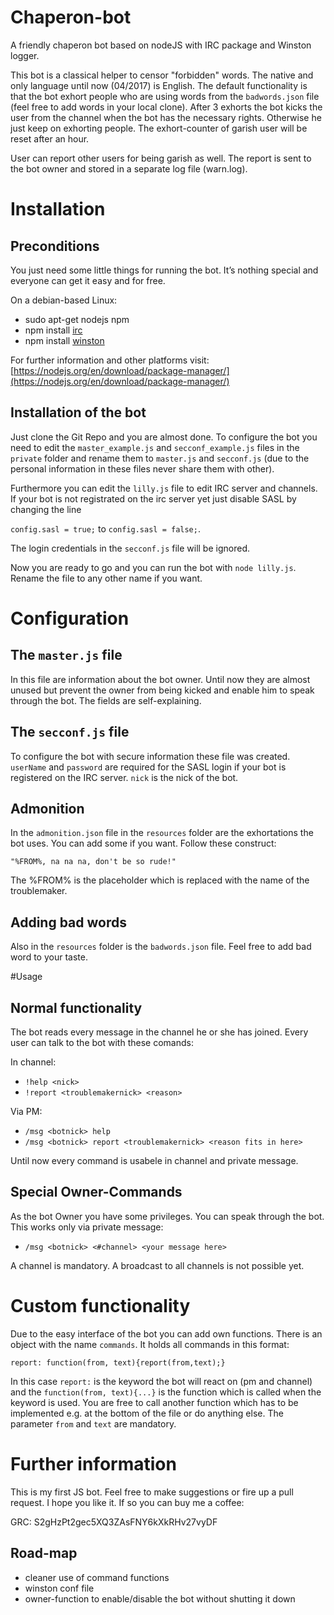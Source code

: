# Chaperon-bot
A friendly chaperon bot based on nodeJS with IRC package and Winston logger.

This bot is a classical helper to censor "forbidden" words. The native and only language until now (04/2017) is English. 
The default functionality is that the bot exhort people who are using words from the `badwords.json` file (feel free to add words in your local clone). After 3 exhorts the bot kicks the user from the channel when the bot has the necessary rights. Otherwise he just keep on exhorting people. The exhort-counter of garish user will be reset after an hour. 

User can report other users for being garish as well. The report is sent to the bot owner and stored in a separate log file (warn.log).   

# Installation
## Preconditions 
You just need some little things for running the bot. It’s nothing special and everyone can get it easy and for free.

On a debian-based Linux:
* sudo apt-get nodejs npm
* npm install [irc](https://github.com/martynsmith/node-irc)
* npm install [winston](https://github.com/winstonjs/winston)

For further information and other platforms visit: [https://nodejs.org/en/download/package-manager/](https://nodejs.org/en/download/package-manager/)

## Installation of the bot
Just clone the Git Repo and you are almost done. To configure the bot you need to edit the `master_example.js` and `secconf_example.js` files in the `private` folder and rename them to `master.js` and  `secconf.js` (due to the personal information in these files never share them with other).

Furthermore you can edit the `lilly.js` file to edit IRC server and channels. If your bot is not registrated on the irc server yet just disable SASL by changing the line

`config.sasl = true;`
 to
`config.sasl = false;`.

The login credentials in the `secconf.js` file will be ignored. 

Now you are ready to go and you can run the bot with `node lilly.js`. Rename the file to any other name if you want.

# Configuration
## The `master.js` file
In this file are information about the bot owner. Until now they are almost unused but prevent the owner from being kicked and enable him to speak through the bot. The fields are self-explaining.

## The `secconf.js` file
To configure the bot with secure information these file was created. `userName` and  `password` are required for the SASL login if your bot is registered on the IRC server. `nick` is the nick of the bot. 

## Admonition
In the `admonition.json` file in the `resources` folder are the exhortations the bot uses. You can add some if you want. Follow these construct:

`"%FROM%, na na na, don't be so rude!"` 

The %FROM% is the placeholder which is replaced with the name of the troublemaker. 

## Adding bad words 
Also in the `resources` folder is the `badwords.json` file. Feel free to add bad word to your taste.

#Usage
## Normal functionality
The bot reads every message in the channel he or she has joined. Every user can talk to the bot with these comands:

In channel:
* `!help <nick>`
* `!report <troublemakernick> <reason>`

Via PM:
* `/msg <botnick> help`
* `/msg <botnick> report <troublemakernick> <reason fits in here>`

Until now every command is usabele in channel and private message.

## Special Owner-Commands
As the bot Owner you have some privileges. You can speak through the bot. This works only via private message:

* `/msg <botnick> <#channel> <your message here>`

A channel is mandatory. A broadcast to all channels is not possible yet.

# Custom functionality
Due to the easy interface of the bot you can add own functions. There is an object with the name `commands`. It holds all commands in this format:

`report: function(from, text){report(from,text);} `

In this case `report:` is the keyword the bot will react on (pm and channel) and the `function(from, text){...}` is the function which is called when the keyword is used. You are free to call another function which has to be implemented e.g. at the bottom of the file or do anything else. The parameter `from` and `text` are mandatory.

# Further information
This is my first JS bot. Feel free to make suggestions or fire up a pull request. I hope you like  it. If so you can buy me a coffee:

GRC: S2gHzPt2gec5XQ3ZAsFNY6kXkRHv27vyDF

## Road-map
* cleaner use of command functions
* winston conf file
* owner-function to enable/disable the bot without shutting it down
